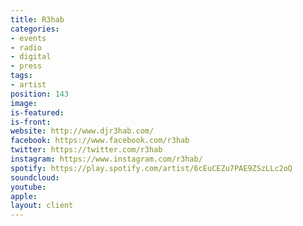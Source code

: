 ```yaml
---
title: R3hab
categories:
- events
- radio
- digital
- press
tags:
- artist
position: 143
image: 
is-featured: 
is-front: 
website: http://www.djr3hab.com/
facebook: https://www.facebook.com/r3hab
twitter: https://twitter.com/r3hab
instagram: https://www.instagram.com/r3hab/
spotify: https://play.spotify.com/artist/6cEuCEZu7PAE9ZSzLLc2oQ
soundcloud: 
youtube: 
apple: 
layout: client
---
```


